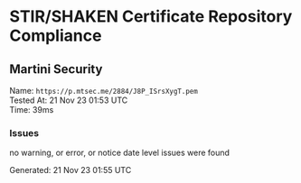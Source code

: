 # STIR/SHAKEN Certificate Repository Compliance

## Martini Security

Name: `https://p.mtsec.me/2884/J8P_ISrsXygT.pem`\
Tested At: 21 Nov 23 01:53 UTC\
Time: 39ms

### Issues

no warning, or error, or notice date level issues were found

Generated: 21 Nov 23 01:55 UTC